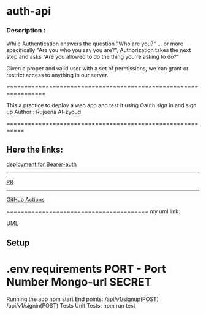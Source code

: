 # auth-api



### Description :

While Authentication answers the question "Who are you?" ... or more specifically "Are you who you say you are?", Authorization takes the next step and asks "Are you allowed to do the thing you're asking to do?"

Given a proper and valid user with a set of permissions, we can grant or restrict access to anything in our server.

=================================================================

This a practice to deploy a web app and test it using Oauth sign in and sign up
Author : Rujeena Al-zyoud

===========================================================


## Here the links:

[deployment for Bearer-auth ](https://auth-bearer-server-rujeena.herokuapp.com/)

____________________________________________

[PR](https://github.com/rujeenaal-zyoud/bearer-auth/pulls?q=is%3Apr+is%3Aclosed)
______________________________________________

[GitHub Actions](https://github.com/rujeenaal-zyoud/bearer-auth/actions/workflows/node.js.yml)




========================================
my uml link:

[UML](https://lucid.app/lucidchart/invitations/accept/inv_9a4a88a1-e39a-4b41-8732-111f8a02ae40?viewport_loc=-790%2C-120%2C3670%2C1674%2C0_0)


## Setup

.env requirements
PORT - Port Number
Mongo-url 
SECRET
==================================

Running the app
npm start
End points:
/api/v1/signup(POST)
/api/v1/signin(POST)
Tests
Unit Tests: npm run test
